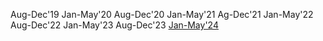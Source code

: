 Aug-Dec'19
Jan-May'20
Aug-Dec'20
Jan-May'21
Ag-Dec'21
Jan-May'22
Aug-Dec'22
Jan-May'23
Aug-Dec'23
[Jan-May'24]()
